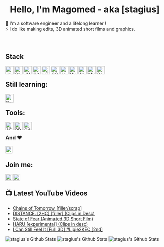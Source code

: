 <h1 align="center">Hello, I'm Magomed - aka [stagius]</h1>
<p align="center">
  
🔭 I'm a software engineer and a lifelong learner !<br />
⚡ I do like making edits, 3D animated short films and graphics.
  
</p>

<br />
  
<h2>Stack</h2>

<img align="left" alt="Java" width="26px" src="https://simpleicons.org/icons/java.svg" />
<img align="left" alt="Spring" width="26px" src="https://simpleicons.org/icons/spring.svg" />
<img align="left" alt="JUnit5" width="26px" src="https://simpleicons.org/icons/junit5.svg" />
<img align="left" alt="Git" width="26px" src="https://simpleicons.org/icons/git.svg" />
<img align="left" alt="HTML5" width="26px" src="https://simpleicons.org/icons/html5.svg" />
<img align="left" alt="CSS3" width="26px" src="https://simpleicons.org/icons/css3.svg" />
<img align="left" alt="JavaScript" width="26px" src="https://simpleicons.org/icons/javascript.svg" />
<img align="left" alt="Vue.js" width="26px" src="https://simpleicons.org/icons/vuedotjs.svg" />
<img align="left" alt="Angular" width="26px" src="https://simpleicons.org/icons/angular.svg" />
<img align="left" alt="MySQL" width="26px" src="https://simpleicons.org/icons/postgresql.svg" />
<img align="left" alt="Docker" width="26px" src="https://simpleicons.org/icons/docker.svg" />

<br />

<h2>Still learning:</h2>

<img align="left" alt="React" width="26px" src="https://simpleicons.org/icons/react.svg" />

<br />

<h2>Tools:</h2>

<img align="left" alt="AE" width="26px" src="https://simpleicons.org/icons/adobeaftereffects.svg" />
<img align="left" alt="PD" width="26px" src="https://simpleicons.org/icons/adobephotoshop.svg" />
<img align="left" alt="C4D" width="26px" src="https://simpleicons.org/icons/cinema4d.svg" />

<br />

### And ❤️ 

[<img align="left" alt="iJ" width="22px" src="https://simpleicons.org/icons/intellijidea.svg" />][linkedin]

<br />

<h2>Join me:</h2>

[<img align="left" alt="stagius | LinkedIn" width="22px" src="https://simpleicons.org/icons/linkedin.svg" />][linkedin]
[<img align="left" alt="stagius | YouTube" width="22px" src="https://simpleicons.org/icons/youtube.svg" />][youtube]

<br />

<h2>📺 Latest YouTube Videos</h2>

<!-- YOUTUBE:START -->
- [Chains of Tomorrow [filler/scrap]](https://www.youtube.com/watch?v=taFeXE10yfA)
- [DISTANCE. [2HC] [filler] (Clips in Desc)](https://www.youtube.com/watch?v=QV2v-aZKXOU)
- [State of Fear (Animated 3D Short Film)](https://www.youtube.com/watch?v=Ckd4I_sJMQw)
- [HARU [experimental] (Clips in desc)](https://www.youtube.com/watch?v=Vjchep7_rC0)
- [I Can Still Feel It [Full 3D] #Ligie2KEC [2nd]](https://www.youtube.com/watch?v=AcVS71le5uY)
<!-- YOUTUBE:END -->



<img alt="stagius's Github Stats" src="https://github-readme-stats.codestackr.vercel.app/api?username=stagius&theme=buefy&show_icons=true&hide_border=true&count_private=true" />

<img alt="stagius's Github Stats" src="https://github-readme-stats.vercel.app/api/pin/?username=stagius&repo=material-components-web&theme=buefy" />

<img alt="stagius's Github Stats" src="https://github-readme-stats.vercel.app/api/top-langs/?username=stagius&card_width=500&theme=buefy" />


[youtube]: https://youtube.com/chechenmohmad
[linkedin]: https://linkedin.com/in/magomed-istabiev-573099130/
